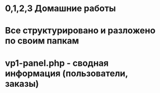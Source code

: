 # 0,1,2,3 Домашние работы
# Все структурировано и разложено по своим папкам
# vp1-panel.php - сводная информация (пользователи, заказы)